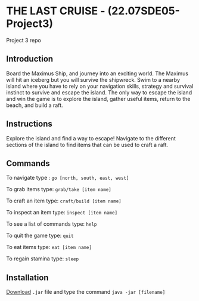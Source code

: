 # THE LAST CRUISE - (22.07SDE05-Project3)
Project 3 repo

## Introduction
Board the Maximus Ship, and journey into an exciting world.
The Maximus will hit an iceberg but you will survive the shipwreck.
Swim to a nearby island where you have to rely on your navigation skills, strategy and survival instinct to survive and escape the island. 
The only way to escape the island and win the game is to explore the island, gather useful items, return to the beach, and build a raft.  

## Instructions
Explore the island and find a way to escape! Navigate to the different sections of the island to find items that can be used to craft a raft.

## Commands
To navigate type : ``go [north, south, east, west]``  

To grab items type: ``grab/take [item name]``  

To craft an item type: ``craft/build [item name]``  

To inspect an item type: ``inspect [item name]``

To see a list of commands type: ``help``

To quit the game type: ``quit``

To eat items type: ``eat [item name]``

To regain stamina type: ``sleep``

## Installation
<a href="https://github.com/SDEprojects/22.07SDE05-LastCruise/releases/download/Release1.1/22.07SDE05-LastCruise_v1.1.jar">Download</a> ``.jar`` file  and type the command ``java -jar [filename]``
